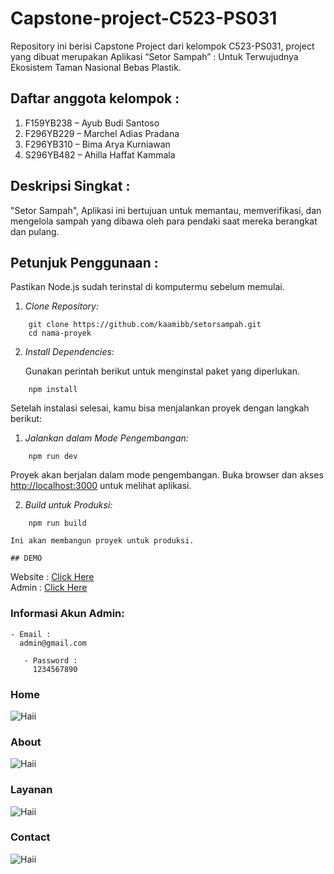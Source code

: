 # Capstone-project-C523-PS031
Repository ini berisi Capstone Project dari kelompok C523-PS031, project yang dibuat merupakan Aplikasi “Setor Sampah” : Untuk Terwujudnya Ekosistem   Taman Nasional Bebas Plastik.
## Daftar anggota kelompok :
1. F159YB238 – Ayub Budi Santoso
2. F296YB229 – Marchel Adias Pradana
3. F296YB310 – Bima Arya Kurniawan
4. S296YB482 – Ahilla Haffat Kammala
## Deskripsi Singkat :
"Setor Sampah", Aplikasi ini bertujuan untuk memantau, memverifikasi, dan mengelola sampah yang dibawa oleh para pendaki saat mereka berangkat dan pulang.
## Petunjuk Penggunaan :
   Pastikan Node.js sudah terinstal di komputermu sebelum memulai.

1. *Clone Repository:*
```
    git clone https://github.com/kaamibb/setorsampah.git
    cd nama-proyek
```

2. *Install Dependencies:*

    Gunakan perintah berikut untuk menginstal paket yang diperlukan.

```
    npm install
```
Setelah instalasi selesai, kamu bisa menjalankan proyek dengan langkah berikut:

   1. *Jalankan dalam Mode Pengembangan:*

```
    npm run dev
```

   Proyek akan berjalan dalam mode pengembangan. Buka browser dan akses [http://localhost:3000](http://localhost:3000) untuk melihat aplikasi.

   2. *Build untuk Produksi:*

```
    npm run build
```

    Ini akan membangun proyek untuk produksi.

    ## DEMO 
 
   Website : [Click Here](https://setorsampah.vercel.app/) <br>
   Admin : [Click Here](https://adminsetorsampah.vercel.app/login)

   ### Informasi Akun Admin:
   ```
   - Email :
     admin@gmail.com
```
```
   - Password :
     1234567890
```

### Home
![Haii](https://github.com/kaamibb/setorsampah/blob/main/public/home.jpg)
### About
![Haii](https://github.com/kaamibb/setorsampah/blob/main/public/about-fix.jpg)
### Layanan
![Haii](https://github.com/kaamibb/setorsampah/blob/main/public/layanan.jpg)
### Contact
![Haii](https://github.com/kaamibb/setorsampah/blob/main/public/kontak.jpg)
